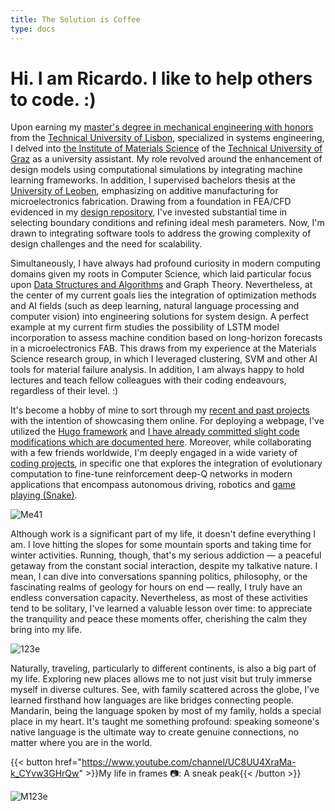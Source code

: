 ```yaml
---
title: The Solution is Coffee            
type: docs
---
```


# **Hi. I am Ricardo. I like to help others to code. :)**

Upon earning my [master's degree in mechanical engineering with honors](https://fenix.tecnico.ulisboa.pt/cursos/memec/dissertacao/1128253548922394) from the [Technical University of Lisbon](https://tecnico.ulisboa.pt/en/), specialized in systems engineering, I delved into [the Institute of Materials Science](https://www.tugraz.at/institute/imat/home) of the [Technical University of Graz](https://www.tugraz.at/en/home) as a university assistant. My role revolved around the enhancement of design models using computational simulations by integrating machine learning frameworks. In addition, I supervised bachelors thesis at the [University of Leoben](https://www.unileoben.ac.at/en/), emphasizing on additive manufacturing for microelectronics fabrication. Drawing from a foundation in FEA/CFD evidenced in my [design repository](https://ricardochin.com/docs/design/), I've invested substantial time in selecting boundary conditions and refining ideal mesh parameters. Now, I'm drawn to integrating software tools to address the growing complexity of design challenges and the need for scalability. 

Simultaneously, I have always had profound curiosity in modern computing domains given my roots in Computer Science, which laid particular focus upon [Data Structures and Algorithms](https://ricardochin.com/docs/leet/) and Graph Theory. Nevertheless, at the center of my current goals lies the integration of optimization methods and AI fields (such as deep learning, natural language processing and computer vision) into engineering solutions for system design. A perfect example at my current firm studies the possibility of LSTM model incorporation to assess machine condition based on long-horizon forecasts in a microelectronics FAB. This draws from my experience at the Materials Science research group, in which I leveraged clustering, SVM and other AI tools for material failure analysis. In addition, I am always happy to hold lectures and teach fellow colleagues with their coding endeavours, regardless of their level. :)

It's become a hobby of mine to sort through my [recent and past projects](https://github.com/roaked?tab=repositories) with the intention of showcasing them online. For deploying a webpage, I've utilized the [Hugo framework](https://gohugo.io/getting-started/installing/) and [I have already committed slight code modifications which are documented here](https://ricardochin.com/docs/mod/). Moreover, while collaborating with a few friends worldwide, I'm deeply engaged in a wide variety of [coding projects](https://ricardochin.com/docs/code/), in specific one that explores the integration of evolutionary computation to fine-tune reinforcement deep-Q networks in modern applications that encompass autonomous driving, robotics and [game playing (Snake)](https://github.com/roaked/snake-q-learning-genetic-algorithm). 

![Me41](https://live.staticflickr.com/65535/53352035229_f9204869a6_c.jpg)

Although work is a significant part of my life, it doesn't define everything I am. I love hitting the slopes for some mountain sports and taking time for winter activities. Running, though, that's my serious addiction — a peaceful getaway from the constant social interaction, despite my talkative nature. I mean, I can dive into conversations spanning politics, philosophy, or the fascinating realms of geology for hours on end — really, I truly have an endless conversation capacity. Nevertheless, as most of these activities tend to be solitary, I've learned a valuable lesson over time: to appreciate the tranquility and peace these moments offer, cherishing the calm they bring into my life.

![123e](https://live.staticflickr.com/65535/53351935583_2203c22f2f_c.jpg)

Naturally, traveling, particularly to different continents, is also a big part of my life. Exploring new places allows me to not just visit but truly immerse myself in diverse cultures. See, with family scattered across the globe, I've learned firsthand how languages are like bridges connecting people. Mandarin, being the language spoken by most of my family, holds a special place in my heart. It's taught me something profound: speaking someone's native language is the ultimate way to create genuine connections, no matter where you are in the world.

{{< button href="https://www.youtube.com/channel/UC8UU4XraMa-k_CYvw3GHrQw" >}}My life in frames 📷: A sneak peak{{< /button >}}

![M123e](https://live.staticflickr.com/65535/53343069030_6d4e5837cd_c.jpg)


